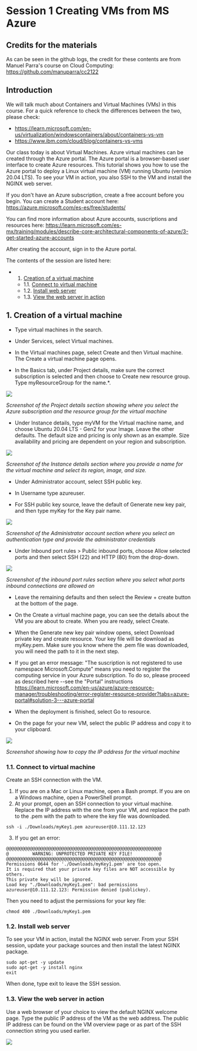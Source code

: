 # Session 1 Creating VMs from MS Azure

## Credits for the materials

As can be seen in the github logs, the credit for these contents are from Manuel Parra's course on Cloud Computing: 
https://github.com/manuparra/cc2122

## Introduction

We will talk much about Containers and Virtual Machines (VMs) in this course. For a quick reference to check the differences between the two, please check: 
* https://learn.microsoft.com/en-us/virtualization/windowscontainers/about/containers-vs-vm
* https://www.ibm.com/cloud/blog/containers-vs-vms

Our class today is about Virtual Machines. Azure virtual machines can be created through the Azure portal. The Azure portal is a browser-based user interface to create Azure resources. This tutorial shows you how to use the Azure portal to deploy a Linux virtual machine (VM) running Ubuntu (version 20.04 LTS). To see your VM in action, you also SSH to the VM and install the NGINX web server.

If you don't have an Azure subscription, create a free account before you begin. You can create a Student account here: https://azure.microsoft.com/es-es/free/students/

You can find more information about Azure accounts, suscriptions and resources here: 
https://learn.microsoft.com/es-mx/training/modules/describe-core-architectural-components-of-azure/3-get-started-azure-accounts

After creating the account, sign in to the Azure portal.

The contents of the session are listed here:
<!-- vscode-markdown-toc -->
* 1. [Creation of a virtual machine](#Createvirtualmachine)
	* 1.1. [Connect to virtual machine](#Connecttovirtualmachine)
	* 1.2. [Install web server](#Installwebserver)
	* 1.3. [View the web server in action](#Viewthewebserverinaction)

<!-- vscode-markdown-toc-config
	numbering=true
	autoSave=true
	/vscode-markdown-toc-config -->
<!-- /vscode-markdown-toc -->


##  1. <a name='Createvirtualmachine'></a>Creation of a virtual machine

- Type virtual machines in the search.

- Under Services, select Virtual machines.

- In the Virtual machines page, select Create and then Virtual machine. The Create a virtual machine page opens.

- In the Basics tab, under Project details, make sure the correct subscription is selected and then choose to Create new resource group. Type myResourceGroup for the name.*.

![](https://docs.microsoft.com/en-us/azure/virtual-machines/linux/media/quick-create-portal/project-details.png)

*Screenshot of the Project details section showing where you select the Azure subscription and the resource group for the virtual machine*

- Under Instance details, type myVM for the Virtual machine name, and choose Ubuntu 20.04 LTS - Gen2 for your Image. Leave the other defaults. The default size and pricing is only shown as an example. Size availability and pricing are dependent on your region and subscription.

![](https://docs.microsoft.com/en-us/azure/virtual-machines/linux/media/quick-create-portal/instance-details.png)


*Screenshot of the Instance details section where you provide a name for the virtual machine and select its region, image, and size.*

- Under Administrator account, select SSH public key.

- In Username type azureuser.

- For SSH public key source, leave the default of Generate new key pair, and then type myKey for the Key pair name.

![](https://docs.microsoft.com/en-us/azure/virtual-machines/linux/media/quick-create-portal/administrator-account.png)

*Screenshot of the Administrator account section where you select an authentication type and provide the administrator credentials*

- Under Inbound port rules > Public inbound ports, choose Allow selected ports and then select SSH (22) and HTTP (80) from the drop-down.

![](https://docs.microsoft.com/en-us/azure/virtual-machines/linux/media/quick-create-portal/inbound-port-rules.png)

*Screenshot of the inbound port rules section where you select what ports inbound connections are allowed on*

- Leave the remaining defaults and then select the Review + create button at the bottom of the page.

- On the Create a virtual machine page, you can see the details about the VM you are about to create. When you are ready, select Create.

- When the Generate new key pair window opens, select Download private key and create resource. Your key file will be download as myKey.pem. Make sure you know where the .pem file was downloaded, you will need the path to it in the next step.

- If you get an error message: "The suscription is not registered to use namespace Microsoft.Compute" means you need to register the computing service in your Azure subscription. To do so, please proceed as described here --see the "Portal" instructions https://learn.microsoft.com/en-us/azure/azure-resource-manager/troubleshooting/error-register-resource-provider?tabs=azure-portal#solution-3---azure-portal

- When the deployment is finished, select Go to resource.

- On the page for your new VM, select the public IP address and copy it to your clipboard.

![](https://docs.microsoft.com/en-us/azure/virtual-machines/linux/media/quick-create-portal/ip-address.png)

*Screenshot showing how to copy the IP address for the virtual machine*

###  1.1. <a name='Connecttovirtualmachine'></a>Connect to virtual machine

Create an SSH connection with the VM.

1. If you are on a Mac or Linux machine, open a Bash prompt. If you are on a Windows machine, open a PowerShell prompt.
2. At your prompt, open an SSH connection to your virtual machine. Replace the IP address with the one from your VM, and replace the path to the .pem with the path to where the key file was downloaded.

```
ssh -i ./Downloads/myKey1.pem azureuser@10.111.12.123
```

3. If you get an error: 
```
@@@@@@@@@@@@@@@@@@@@@@@@@@@@@@@@@@@@@@@@@@@@@@@@@@@@@@@@@@@
@         WARNING: UNPROTECTED PRIVATE KEY FILE!          @
@@@@@@@@@@@@@@@@@@@@@@@@@@@@@@@@@@@@@@@@@@@@@@@@@@@@@@@@@@@
Permissions 0644 for './Downloads/myKey1.pem' are too open.
It is required that your private key files are NOT accessible by others.
This private key will be ignored.
Load key "./Downloads/myKey1.pem": bad permissions
azureuser@10.111.12.123: Permission denied (publickey).
```
Then you need to adjust the permissions for your key file: 
```
chmod 400 ./Downloads/myKey1.pem
```
###  1.2. <a name='Installwebserver'></a>Install web server

To see your VM in action, install the NGINX web server. From your SSH session, update your package sources and then install the latest NGINX package.

```
sudo apt-get -y update
sudo apt-get -y install nginx
exit

```

When done, type exit to leave the SSH session.

###  1.3. <a name='Viewthewebserverinaction'></a>View the web server in action

Use a web browser of your choice to view the default NGINX welcome page. Type the public IP address of the VM as the web address. The public IP address can be found on the VM overview page or as part of the SSH connection string you used earlier.

![](https://docs.microsoft.com/en-us/azure/virtual-machines/linux/media/quick-create-portal/nginx.png)
